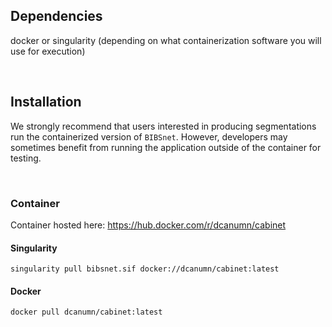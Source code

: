 ## Dependencies 

docker or singularity (depending on what containerization software you will use for execution)

<br />

## Installation

We strongly recommend that users interested in producing segmentations run the containerized version of `BIBSnet`. However, developers may sometimes benefit from running the application outside of the container for testing. 

<br />

### Container

Container hosted here: https://hub.docker.com/r/dcanumn/cabinet

#### Singularity

    singularity pull bibsnet.sif docker://dcanumn/cabinet:latest

#### Docker

    docker pull dcanumn/cabinet:latest
